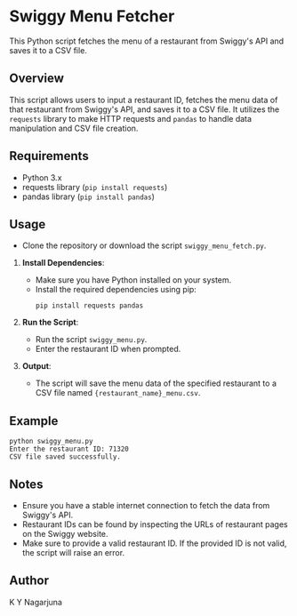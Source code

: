 # Swiggy Menu Fetcher

This Python script fetches the menu of a restaurant from Swiggy's API and saves it to a CSV file.

## Overview

This script allows users to input a restaurant ID, fetches the menu data of that restaurant from Swiggy's API, and saves it to a CSV file. It utilizes the `requests` library to make HTTP requests and `pandas` to handle data manipulation and CSV file creation.

## Requirements

- Python 3.x
- requests library (`pip install requests`)
- pandas library (`pip install pandas`)

## Usage

- Clone the repository or download the script `swiggy_menu_fetch.py`.


1. **Install Dependencies**:
   - Make sure you have Python installed on your system.
   - Install the required dependencies using pip:
     ```
     pip install requests pandas
     ```

2. **Run the Script**:
   - Run the script `swiggy_menu.py`.
   - Enter the restaurant ID when prompted.

3. **Output**:
   - The script will save the menu data of the specified restaurant to a CSV file named `{restaurant_name}_menu.csv`.


## Example

```
python swiggy_menu.py
Enter the restaurant ID: 71320
CSV file saved successfully.
```
## Notes

- Ensure you have a stable internet connection to fetch the data from Swiggy's API.
- Restaurant IDs can be found by inspecting the URLs of restaurant pages on the Swiggy website.
- Make sure to provide a valid restaurant ID. If the provided ID is not valid, the script will raise an error.


## Author

K Y Nagarjuna
